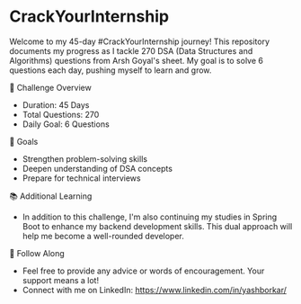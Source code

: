 # CrackYourInternship
Welcome to my 45-day #CrackYourInternship journey! This repository documents my progress as I tackle 270 DSA (Data Structures and Algorithms) questions from Arsh Goyal's sheet. My goal is to solve 6 questions each day, pushing myself to learn and grow.

📅 Challenge Overview
- Duration: 45 Days
- Total Questions: 270
- Daily Goal: 6 Questions

🎯 Goals
- Strengthen problem-solving skills
- Deepen understanding of DSA concepts
- Prepare for technical interviews
  
📚 Additional Learning
- In addition to this challenge, I'm also continuing my studies in Spring Boot to enhance my backend development skills. This dual approach will help me become a well-rounded developer.

🙌 Follow Along
- Feel free to provide any advice or words of encouragement. Your support means a lot!
- Connect with me on LinkedIn: https://www.linkedin.com/in/yashborkar/
